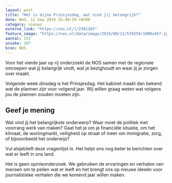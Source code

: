 ```yaml
---
layout: post
title: "Het is bijna Prinsjesdag, wat vind jij belangrijk?"
date: Wed, 11 Sep 2019 15:48:59 +0200
category: nieuws
externe_link: "https://nos.nl/l/2301263"
feature_image: "https://nos.nl/data/image/2019/09/11/576559/1008x567.jpg"
aantal: 153
unieke: 107
bron: NOS
---
```


<p>Voor het vierde jaar op rij onderzoekt de NOS samen met de regionale omroepen wat jij belangrijk vindt, wat je bezighoudt en waar jij je zorgen over maakt.</p>
<p>Volgende week dinsdag is het Prinsjesdag. Het kabinet maakt dan bekend wat de plannen zijn voor volgend jaar. Wij willen graag weten wat volgens jou de plannen zouden moeten zijn.</p>
<h2>Geef je mening</h2>
<p>Wat vind jij het belangrijkste onderwerp? Waar moet de politiek met voorrang werk van maken? Gaat het je om je financiële situatie, om het klimaat, de woningmarkt, veiligheid op straat of meer om immigratie, zorg, of bijvoorbeeld het onderwijs?</p>
<p>Vul alsjeblieft deze vragenlijst in. Het helpt ons nog beter te berichten over wat er leeft in ons land.</p>
<p>Het is geen opinieonderzoek. We gebruiken de ervaringen en verhalen van mensen om te peilen wat er leeft en het brengt ons op nieuwe ideeën voor journalistieke verhalen die we komend jaar willen maken.</p>
